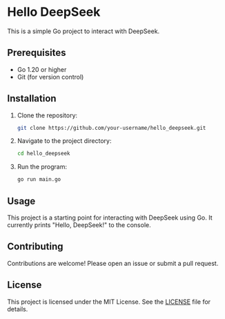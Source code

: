 # Hello DeepSeek

This is a simple Go project to interact with DeepSeek.

## Prerequisites

- Go 1.20 or higher
- Git (for version control)

## Installation

1. Clone the repository:
   ```bash
   git clone https://github.com/your-username/hello_deepseek.git
   ```
2. Navigate to the project directory:
   ```bash
   cd hello_deepseek
   ```
3. Run the program:
   ```bash
   go run main.go
   ```

## Usage

This project is a starting point for interacting with DeepSeek using Go. It currently prints "Hello, DeepSeek!" to the console.

## Contributing

Contributions are welcome! Please open an issue or submit a pull request.

## License

This project is licensed under the MIT License. See the [LICENSE](LICENSE) file for details.